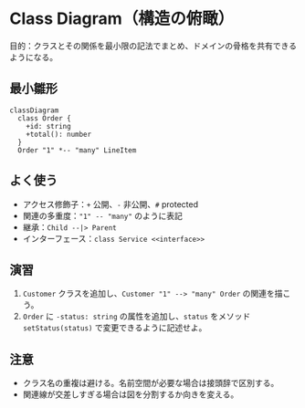 # Class Diagram（構造の俯瞰）
目的：クラスとその関係を最小限の記法でまとめ、ドメインの骨格を共有できるようになる。

## 最小雛形
```mermaid
classDiagram
  class Order {
    +id: string
    +total(): number
  }
  Order "1" *-- "many" LineItem
```

## よく使う
- アクセス修飾子：`+` 公開、`-` 非公開、`#` protected
- 関連の多重度：`"1" -- "many"` のように表記
- 継承：`Child --|> Parent`
- インターフェース：`class Service <<interface>>`

## 演習
1. `Customer` クラスを追加し、`Customer "1" --> "many" Order` の関連を描こう。
2. `Order` に `-status: string` の属性を追加し、`status` をメソッド `setStatus(status)` で変更できるように記述せよ。

## 注意
- クラス名の重複は避ける。名前空間が必要な場合は接頭辞で区別する。
- 関連線が交差しすぎる場合は図を分割するか向きを変える。
